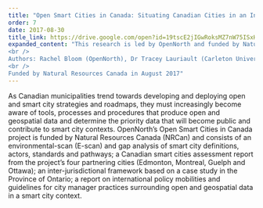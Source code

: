 ```yaml
---
title: "Open Smart Cities in Canada: Situating Canadian Cities in an International Smart City Ecosystem (Webinar 1)"
order: 7
date: 2017-08-30
title_link: https://drive.google.com/open?id=19tscE2jIGwRoksMZ7nW75ISxH2UNwvoj
expanded_content: "This research is led by OpenNorth and funded by Natural Resources Canada (NRCan) GeoConnections. The core team of experts leading the research for this project include Prof. Tracey Lauriault at Carleton University, M. David Fewer at the Canadian Internet Policy and Public Interest Clinic (CIPPIC) and Prof. Mark S. Fox at the University of Toronto. Video recording of the webinar presentation available [here](https://gts-ee.webex.com/gts-ee/lsr.php?RCID=72ee3738d6cc4fb1ab87c1f4944be50d).
<br />
Authors: Rachel Bloom (OpenNorth), Dr Tracey Lauriault (Carleton University), Jean-Noé Landry (OpenNorth)
<br />
Funded by Natural Resources Canada in August 2017"
---
```

As Canadian municipalities trend towards developing and deploying open and smart city strategies and roadmaps, they must increasingly become aware of tools, processes and procedures that produce open and geospatial data and determine the priority data that will become public and contribute to smart city contexts. OpenNorth’s Open Smart Cities in Canada project is funded by Natural Resources Canada (NRCan) and consists of an environmental-scan (E-scan) and gap analysis of smart city definitions, actors, standards and pathways; a Canadian smart cities assessment report from the project’s four partnering cities (Edmonton, Montreal, Guelph and Ottawa); an inter-jurisdictional framework based on a case study in the Province of Ontario; a report on international policy mobilities and guidelines for city manager practices surrounding open and geospatial data in a smart city context.

